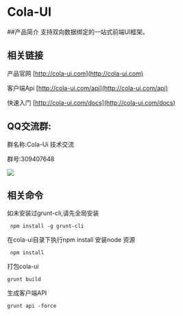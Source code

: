 # Cola-UI

##产品简介
支持双向数据绑定的一站式前端UI框架。

## 相关链接

产品官网 [http://cola-ui.com](http://cola-ui.com)

客户端Api [http://cola-ui.com/api](http://cola-ui.com/api)

快速入门  [http://cola-ui.com/docs](http://cola-ui.com/docs)

 
## QQ交流群:
群名称:Cola-Ui 技术交流

群号:309407648

![](http://cola-ui.com/images/qq.png)

## 相关命令
如未安装过grunt-cli,请先全局安装
```
 npm install -g grunt-cli 
```
在cola-ui目录下执行npm install 安装node 资源
```
 npm install
```

打包cola-ui
```
grunt build
```
生成客户端API
```
grunt api -force
```

